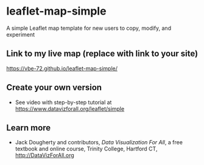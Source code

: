 # leaflet-map-simple
A simple Leaflet map template for new users to copy, modify, and experiment

## Link to my live map (replace with link to your site)

https://vbe-72.github.io/leaflet-map-simple/

## Create your own version
- See video with step-by-step tutorial at https://www.datavizforall.org/leaflet/simple

## Learn more
- Jack Dougherty and contributors, *Data Visualization For All*, a free textbook and online course, Trinity College, Hartford CT, http://DataVizForAll.org
